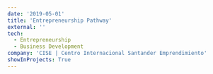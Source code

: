 ```yaml
---
date: '2019-05-01'
title: 'Entrepreneurship Pathway'
external: ''
tech:
  - Entrepreneurship
  - Business Development
company: 'CISE | Centro Internacional Santander Emprendimiento'
showInProjects: True
---
```

